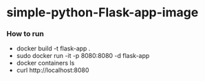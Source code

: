 # simple-python-Flask-app-image


### How to run 
- docker build -t flask-app . 
- sudo docker run -it -p 8080:8080 -d flask-app  
- docker containers ls 
- curl http://localhost:8080
